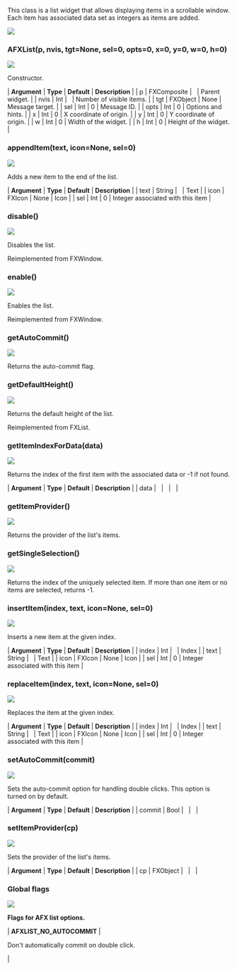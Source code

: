 This class is a list widget that allows displaying items in a scrollable window. Each item has associated data set as integers as items are added.

![](https://help.3ds.com/2023/English/DSSIMULIA_Established/SIMACAERefImages/gui-afxlist.png)

### AFXList(p, nvis, tgt=None, sel=0, opts=0, x=0, y=0, w=0, h=0)  
![](https://help.3ds.com/2023/English/DSSIMULIA_Established/IconsReference/butix_top_wline.png)

Constructor.

| **Argument** | **Type** | **Default** | **Description** |
| p | FXComposite |   | Parent widget. |
| nvis | Int |   | Number of visible items. |
| tgt | FXObject | None | Message target. |
| sel | Int | 0 | Message ID. |
| opts | Int | 0 | Options and hints. |
| x | Int | 0 | X coordinate of origin. |
| y | Int | 0 | Y coordinate of origin. |
| w | Int | 0 | Width of the widget. |
| h | Int | 0 | Height of the widget. |

### appendItem(text, icon=None, sel=0)  
![](https://help.3ds.com/2023/English/DSSIMULIA_Established/IconsReference/butix_top_wline.png)

Adds a new item to the end of the list.

| **Argument** | **Type** | **Default** | **Description** |
| text | String |   | Text |
| icon | FXIcon | None | Icon |
| sel | Int | 0 | Integer associated with this item |

### disable()  
![](https://help.3ds.com/2023/English/DSSIMULIA_Established/IconsReference/butix_top_wline.png)

Disables the list.

Reimplemented from FXWindow.

### enable()  
![](https://help.3ds.com/2023/English/DSSIMULIA_Established/IconsReference/butix_top_wline.png)

Enables the list.

Reimplemented from FXWindow.

### getAutoCommit()  
![](https://help.3ds.com/2023/English/DSSIMULIA_Established/IconsReference/butix_top_wline.png)

Returns the auto-commit flag.

### getDefaultHeight()  
![](https://help.3ds.com/2023/English/DSSIMULIA_Established/IconsReference/butix_top_wline.png)

Returns the default height of the list.

Reimplemented from FXList.

### getItemIndexForData(data)  
![](https://help.3ds.com/2023/English/DSSIMULIA_Established/IconsReference/butix_top_wline.png)

Returns the index of the first item with the associated data or -1 if not found.

| **Argument** | **Type** | **Default** | **Description** |
| data |   |   |   |

### getItemProvider()  
![](https://help.3ds.com/2023/English/DSSIMULIA_Established/IconsReference/butix_top_wline.png)

Returns the provider of the list's items.

### getSingleSelection()  
![](https://help.3ds.com/2023/English/DSSIMULIA_Established/IconsReference/butix_top_wline.png)

Returns the index of the uniquely selected item. If more than one item or no items are selected, returns -1.

### insertItem(index, text, icon=None, sel=0)  
![](https://help.3ds.com/2023/English/DSSIMULIA_Established/IconsReference/butix_top_wline.png)

Inserts a new item at the given index.

| **Argument** | **Type** | **Default** | **Description** |
| index | Int |   | Index |
| text | String |   | Text |
| icon | FXIcon | None | Icon |
| sel | Int | 0 | Integer associated with this item |

### replaceItem(index, text, icon=None, sel=0)  
![](https://help.3ds.com/2023/English/DSSIMULIA_Established/IconsReference/butix_top_wline.png)

Replaces the item at the given index.

| **Argument** | **Type** | **Default** | **Description** |
| index | Int |   | Index |
| text | String |   | Text |
| icon | FXIcon | None | Icon |
| sel | Int | 0 | Integer associated with this item |

### setAutoCommit(commit)  
![](https://help.3ds.com/2023/English/DSSIMULIA_Established/IconsReference/butix_top_wline.png)

Sets the auto-commit option for handling double clicks. This option is turned on by default.

| **Argument** | **Type** | **Default** | **Description** |
| commit | Bool |   |   |

### setItemProvider(cp)  
![](https://help.3ds.com/2023/English/DSSIMULIA_Established/IconsReference/butix_top_wline.png)

Sets the provider of the list's items.

| **Argument** | **Type** | **Default** | **Description** |
| cp | FXObject |   |   |

### Global flags  
![](https://help.3ds.com/2023/English/DSSIMULIA_Established/IconsReference/butix_top_wline.png)


**Flags for AFX list options.**

| **AFXLIST\_NO\_AUTOCOMMIT** | 

Don't automatically commit on double click.

 |